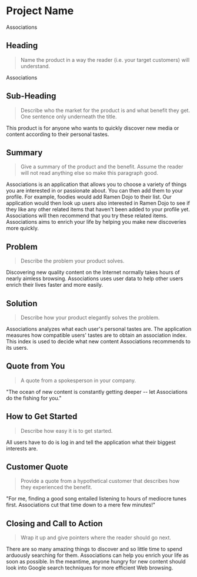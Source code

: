 # Project Name #

Associations

<!-- 
> This material was originally posted [here](http://www.quora.com/What-is-Amazons-approach-to-product-development-and-product-management). It is reproduced here for posterities sake.

There is an approach called "working backwards" that is widely used at Amazon. They work backwards from the customer, rather than starting with an idea for a product and trying to bolt customers onto it. While working backwards can be applied to any specific product decision, using this approach is especially important when developing new products or features.

For new initiatives a product manager typically starts by writing an internal press release announcing the finished product. The target audience for the press release is the new/updated product's customers, which can be retail customers or internal users of a tool or technology. Internal press releases are centered around the customer problem, how current solutions (internal or external) fail, and how the new product will blow away existing solutions.

If the benefits listed don't sound very interesting or exciting to customers, then perhaps they're not (and shouldn't be built). Instead, the product manager should keep iterating on the press release until they've come up with benefits that actually sound like benefits. Iterating on a press release is a lot less expensive than iterating on the product itself (and quicker!).

If the press release is more than a page and a half, it is probably too long. Keep it simple. 3-4 sentences for most paragraphs. Cut out the fat. Don't make it into a spec. You can accompany the press release with a FAQ that answers all of the other business or execution questions so the press release can stay focused on what the customer gets. My rule of thumb is that if the press release is hard to write, then the product is probably going to suck. Keep working at it until the outline for each paragraph flows. 

Oh, and I also like to write press-releases in what I call "Oprah-speak" for mainstream consumer products. Imagine you're sitting on Oprah's couch and have just explained the product to her, and then you listen as she explains it to her audience. That's "Oprah-speak", not "Geek-speak".

Once the project moves into development, the press release can be used as a touchstone; a guiding light. The product team can ask themselves, "Are we building what is in the press release?" If they find they're spending time building things that aren't in the press release (overbuilding), they need to ask themselves why. This keeps product development focused on achieving the customer benefits and not building extraneous stuff that takes longer to build, takes resources to maintain, and doesn't provide real customer benefit (at least not enough to warrant inclusion in the press release).
 -->
 
## Heading ##
  > Name the product in a way the reader (i.e. your target customers) will understand.

  Associations


## Sub-Heading ##
  > Describe who the market for the product is and what benefit they get. One sentence only underneath the title.

  This product is for anyone who wants to quickly discover new media or content according to their personal tastes.


## Summary ##
  > Give a summary of the product and the benefit. Assume the reader will not read anything else so make this paragraph good.

  Associations is an application that allows you to choose a variety of things you are interested in or passionate about.
  You can then add them to your profile. For example, foodies would add Ramen Dojo to their list. Our application would then 
  look up users also interested in Ramen Dojo to see if they like any other related items that haven't been added to your 
  profile yet. Associations will then recommend that you try these related items. Associations aims to enrich your life by 
  helping you make new discoveries more quickly. 


## Problem ##
  > Describe the problem your product solves.

  Discovering new quality content on the Internet normally takes hours of nearly aimless browsing. Associations uses
  user data to help other users enrich their lives faster and more easily. 


## Solution ##
  > Describe how your product elegantly solves the problem.

  Associations analyzes what each user's personal tastes are. The application measures how compatible users' tastes are
  to obtain an association index. This index is used to decide what new content Associations recommends to its users.


## Quote from You ##
  > A quote from a spokesperson in your company.

  "The ocean of new content is constantly getting deeper -- let Associations do the fishing for you."


## How to Get Started ##
  > Describe how easy it is to get started.

  All users have to do is log in and tell the application what their biggest interests are.


## Customer Quote ##
  > Provide a quote from a hypothetical customer that describes how they experienced the benefit.

  "For me, finding a good song entailed listening to hours of mediocre tunes first. Associations cut that time down
  to a mere few minutes!"


## Closing and Call to Action ##
  > Wrap it up and give pointers where the reader should go next.

  There are so many amazing things to discover and so little time to spend arduously searching for them. Associations
  can help you enrich your life as soon as possible. In the meantime, anyone hungry for new content should look into
  Google search techniques for more efficient Web browsing. 
